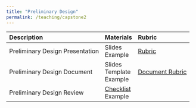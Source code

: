 ```yaml
---
title: "Preliminary Design"
permalink: /teaching/capstone2
---
```


| Description                     | Materials                | Rubric                                           |
| :--------------------           | :----------------------- | :-----                                           |
| Preliminary Design Presentation | Slides <br> Example      | [Rubric](/files/CET49xRubricPreliminaryDesignPresentation.pdf) |
| Preliminary Design Document     | Slides <br> Template <br> Example | [Document Rubric](/files/CET49xRubricWrittenPDD.pdf)  |
| Preliminary Design Review       | [Checklist](/files/CET49x/PDRForm.pdf) <br> Example     |                                                  |
